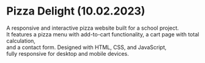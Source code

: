# Pizza Delight (10.02.2023)

A responsive and interactive pizza website built for a school project.  
It features a pizza menu with add-to-cart functionality, a cart page with total calculation,  
and a contact form. Designed with HTML, CSS, and JavaScript,  
fully responsive for desktop and mobile devices.

